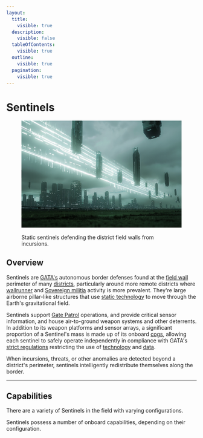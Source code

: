 ```yaml
---
layout:
  title:
    visible: true
  description:
    visible: false
  tableOfContents:
    visible: true
  outline:
    visible: true
  pagination:
    visible: true
---
```


# Sentinels

<figure><img src="../../../.gitbook/assets/sentinels.png" alt=""><figcaption><p>Static sentinels defending the district field walls from incursions.</p></figcaption></figure>

## Overview

Sentinels are [GATA's](../the-basics.md) autonomous border defenses found at the [field wall](field-walls.md) perimeter of many [districts](../politics/districts.md), particularly around more remote districts where [wallrunner](../criminal-element/wallrunners.md) and [Sovereign militia](../../free-territories/military-defense/sovereign-militias.md) activity is more prevalent. They're large airborne pillar-like structures that use [static technology](../../science-and-tech/statics.md) to move through the Earth's gravitational field.

Sentinels support [Gate Patrol](gate-patrol.md) operations, and provide critical sensor information, and house air-to-ground weapon systems and other deterrents. In addition to its weapon platforms and sensor arrays, a significant proportion of a Sentinel's mass is made up of its onboard [cogs](../../science-and-tech/cogs.md), allowing each sentinel to safely operate independently in compliance with GATA's [strict regulations](../politics/new-dawn-accords.md) restricting the use of [technology](../law-and-order/tech-regulation.md) and [data](../politics/whole-privacy-protection-wpp.md).

When incursions, threats, or other anomalies are detected beyond a district's perimeter, sentinels intelligently redistribute themselves along the border.

***

## Capabilities

There are a variety of Sentinels in the field with varying configurations.

Sentinels possess a number of onboard capabilities, depending on their configuration.
